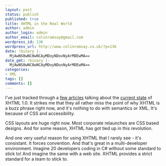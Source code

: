 ```yaml
---
layout: post
status: publish
published: true
title: XHTML in the Real World
author: admin
author_login: admin
author_email: colinramsay@gmail.com
wordpress_id: 136
wordpress_url: http://www.colinramsay.co.uk/?p=136
date: !binary |-
  MjAwNS0wNC0wNCAyMDoyNDoxNyArMDEwMA==
date_gmt: !binary |-
  MjAwNS0wNC0wNCAyMDoyNDoxNyArMDEwMA==
categories:
- XML
tags: []
comments: []
---
```

<p>I've just tracked through a <a href="http://robert.southside.se/2005/04/why-xhtml.html">few articles</a> talking about the <a href="http://www.autisticcuckoo.net/archive.php?id=2005/03/14/xhtml-is-dead">current state</a> of XHTML 1.0. It strikes me that they all rather miss the point of why XHTML is a buzz phrase right now, and it's nothing to do with semantics or XML. It's because of CSS and accessibility.</p>
<p>CSS layouts are huge right now. Most corporate relaunches are CSS based designs. And for some reason, XHTML has got tied up in this revolution.</p>
<p>And one very useful reason for using XHTML that I rarely see - it's consistant. It forces convention. And that's great in a multi-developer environment. Imagine 20 developers coding in C# without some standard to stick to! And imagine the same with a web site. XHTML provides a strict standard for a team to stick to.</p>
